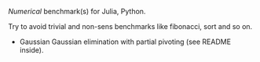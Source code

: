
*Numerical* benchmark(s) for Julia, Python.

Try to avoid trivial and non-sens benchmarks like fibonacci, sort and so
on.

* Gaussian  Gaussian elimination with partial pivoting (see README inside).
